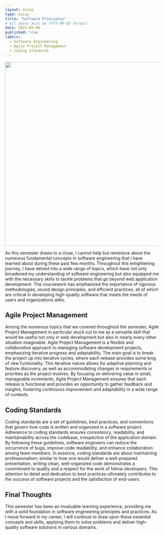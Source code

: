 ```yaml
---
layout: essay
type: essay
title: "Software Principles"
# All dates must be YYYY-MM-DD format!
date: 2023-05-09
published: true
labels:
  - Software Engineering
  - Agile Project Management
  - Coding Standards
---
```


<img width="600px" class="text-center p-4" src="../img/code.png">

As this semester draws to a close, I cannot help but reminisce about the numerous fundamental concepts in software engineering that I have learned about during these past few months. Throughout this enlightening journey, I have delved into a wide range of topics, which have not only broadened my understanding of software engineering but also equipped me with the necessary skills to tackle problems that go beyond web application development. The coursework has emphasized the importance of rigorous methodologies, sound design principles, and efficient practices, all of which are critical in developing high-quality software that meets the needs of users and organizations alike. 

## Agile Project Management 

Among the numerous topics that we covered throughout the semester, Agile Project Management in particular stuck out to me as a versatile skill that would be useful not only in web development but also in nearly every other situation imaginable. Agile Project Management is a flexible and collaborative approach to managing software development projects, emphasizing iterative progress and adaptability. The main goal is to break the project up into iterative cycles, where each release provides some king of new funtionality. This iterative nature allows for adaptive planning and feature discovery, as well as accommodating changes in requirements or priorities as the project evolves. By focusing on delivering value in small, manageable increments, Agile Project Management ensures that each release is functional and provides an opportunity to gather feedback and insights, fostering continuous improvement and adaptability in a wide range of contexts.

## Coding Standards

Coding standards are a set of guidelines, best practices, and conventions that govern how code is written and organized in a software project. Adherence to coding standards ensures consistency, readability, and maintainability across the codebase, irrespective of the application domain. By following these guidelines, software engineers can reduce the occurrence of bugs, improve code readability, and enhance collaboration among team members. In essence, coding standards are about maintaining professionalism; similar to how one would deliver a well-prepared presentation, writing clean, well-organized code demonstrates a commitment to quality and a respect for the work of fellow developers. This attention to detail and dedication to best practices ultimately contributes to the success of software projects and the satisfaction of end-users.

## Final Thoughts

This semester has been an invaluable learning experience, providing me with a solid foundation in software engineering principles and practices. As I move forward in my career, I will continue to draw upon these essential concepts and skills, applying them to solve problems and deliver high-quality software solutions in various domains. 
